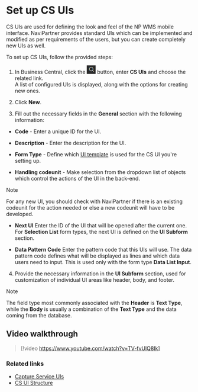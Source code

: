 # Set up CS UIs

CS UIs are used for defining the look and feel of the NP WMS mobile interface. NaviPartner provides standard UIs which can be implemented and modified as per requirements of the users, but you can create completely new UIs as well.

To set up CS UIs, follow the provided steps:

1. In Business Central, click the ![Lightbulb that opens the Tell Me feature](../../images/Icons/Lightbulb_icon.png "Tell Me what you want to do") button, enter **CS UIs** and choose the related link.        
   A list of configured UIs is displayed, along with the options for creating new ones.
2. Click **New**.

3. Fill out the necessary fields in the **General** section with the following information:
    
 - **Code** - Enter a unique ID for the UI.

 - **Description** - Enter the description for the UI.

 - **Form Type** - Define which [UI template](../explanation/cs-uis.md) is used for the CS UI you're setting up.

 - **Handling codeunit** - Make selection from the dropdown list of objects which control the actions of the UI in the back-end.

> [!Note]
> For any new UI, you should check with NaviPartner if there is an existing codeunit for the action needed or else a new codeunit will have to be developed.

 - **Next UI** Enter the ID of the UI that will be opened after the current one.     
   For **Selection List** form types, the next UI is defined on the **UI Subform** section.

- **Data Pattern Code**  Enter the pattern code that this UIs will use. The data pattern code defines what will be displayed as lines and which data users need to input. This is used only with the form type **Data List Input**.

4. Provide the necessary information in the **UI Subform** section, used for customization of individual UI areas like header, body, and footer.

> [!Note]
> The field type most commonly associated with the **Header** is **Text Type**, while the **Body** is usually a combination of the **Text Type** and the data coming from the database. 

## Video walkthrough

> [!video https://www.youtube.com/watch?v=TV-fvUlQ8Ik]

### Related links

- [Capture Service UIs](../explanation/cs-uis.md)
- [CS UI Structure](../explanation/cs_ui_structure.md)